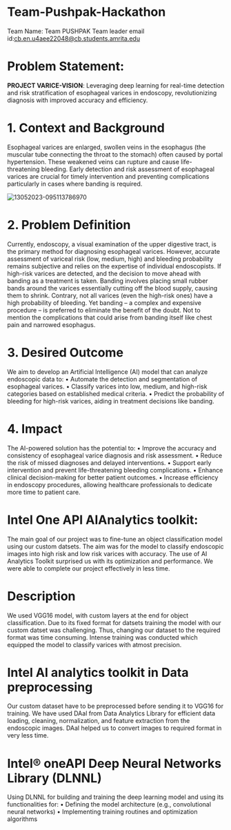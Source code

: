 # Team-Pushpak-Hackathon
Team Name: Team PUSHPAK
Team leader email id:cb.en.u4aee22048@cb.students.amrita.edu

# Problem Statement: 
**PROJECT VARICE-VISION**: Leveraging deep learning for real-time detection and risk stratification of esophageal varices in endoscopy, revolutionizing diagnosis with improved accuracy and efficiency.

# 1. Context and Background
 Esophageal varices are enlarged, swollen veins in the 
esophagus (the muscular tube connecting the throat to the 
stomach) often caused by portal hypertension. These 
weakened veins can rupture and cause life-threatening 
bleeding. Early detection and risk assessment of esophageal 
varices are crucial for timely intervention and preventing 
complications particularly in cases where banding is required.

![13052023-095113786970](https://github.com/PraneishSAero/Team-Pushpak-Hackathon/assets/119675623/8042d0b3-424d-4cfa-b47f-2f152f235263)


# 2. Problem Definition
 Currently, endoscopy, a visual examination of the upper digestive tract, is the primary method for 
diagnosing esophageal varices. However, accurate assessment of variceal risk (low, medium, high) and 
bleeding probability remains subjective and relies on the expertise of individual endoscopists. If high-risk 
varices are detected, and the decision to move ahead with banding as a treatment is taken. Banding involves 
placing small rubber bands around the varices essentially cutting off the blood supply, causing them to shrink. 
Contrary, not all varices (even the high-risk ones) have a high probability of bleeding. Yet banding – a 
complex and expensive procedure – is preferred to eliminate the benefit of the doubt. Not to mention the 
complications that could arise from banding itself like chest pain and narrowed esophagus.

# 3. Desired Outcome
We aim to develop an Artificial Intelligence (AI) model that can analyze endoscopic data to:
 • Automate the detection and segmentation of esophageal varices.
 • Classify varices into low, medium, and high-risk categories based on established medical criteria.
 • Predict the probability of bleeding for high-risk varices, aiding in treatment decisions like banding.

# 4. Impact
 The AI-powered solution has the potential to:
 • Improve the accuracy and consistency of esophageal varice diagnosis and risk assessment.
 • Reduce the risk of missed diagnoses and delayed interventions.
 • Support early intervention and prevent life-threatening bleeding complications.
 • Enhance clinical decision-making for better patient outcomes.
 • Increase efficiency in endoscopy procedures, allowing healthcare professionals to dedicate more time to 
patient care. 

# Intel One API AIAnalytics toolkit:
The main goal of our project was to fine-tune  an object classification model using our custom datsets. The aim was for the model to classify endoscopic images into high risk and low risk varices with accuracy. The use of AI Analytics Toolkit surprised us with its optimization and performance. We were able to complete our project effectively in less time.

# Description
We used VGG16 model, with custom layers at the end for object classification.
Due to its fixed format for datsets training the model with our custom datset was challenging. Thus, changing our dataset to the required format was time consuming. Intense training was conducted which equipped the model to classify varices with atmost precision.

# Intel AI analytics toolkit in Data preprocessing
Our custom dataset have to be preprocessed before sending it to VGG16 for training. We have used DAal from Data Analytics Library for efficient data loading, cleaning, normalization, and feature extraction from the endoscopic images. DAal helped us to convert images to required format in very less time. 

#  Intel® oneAPI Deep Neural Networks Library (DLNNL)
 Using DLNNL for building and training the deep learning model and using its 
functionalities for:
 • Defining the model architecture (e.g., convolutional neural networks)
 • Implementing training routines and optimization algorithms
